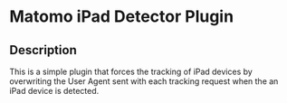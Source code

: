 # Matomo iPad Detector Plugin

## Description

This is a simple plugin that forces the tracking of iPad devices by overwriting the User Agent sent with each tracking request when the an iPad device is detected.

